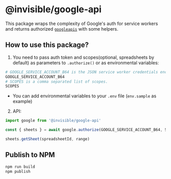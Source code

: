 # @invisible/google-api

This package wraps the complexity of Google's auth for service workers and returns authorized [`googleapis`](http://google.github.io/google-api-nodejs-client/) with some helpers.

## How to use this package?

1. You need to pass auth token and scopes(optional, spreadsheets by default) as parameters to `.authorize()` or as environmental variables:
```bash
# GOOGLE_SERVICE_ACCOUNT_B64 is the JSON service worker credentials encoded in base64.
GOOGLE_SERVICE_ACCOUNT_B64
# SCOPES is a comma separated list of scopes.
SCOPES
```

- You can add environmental variables to your `.env` file (`env.sample` as example)

2. API:

```typescript
import google from '@invisible/google-api'

const { sheets } = await google.authorize(GOOGLE_SERVICE_ACCOUNT_B64, SCOPES)

sheets.getSheet(spreadsheetId, range)

```

## Publish to NPM
```bash
npm run build
npm publish
```
